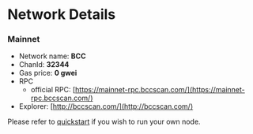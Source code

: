 # Network Details

### Mainnet

* Network name: **BCC**
* ChanId: **32344**
* Gas price: **0 gwei**
* RPC
  * official RPC: [https://mainnet-rpc.bccscan.com/](https://mainnet-rpc.bccscan.com/)​
* Explorer: [http://bccscan.com/](http://bccscan.com/)​

Please refer to [quickstart](https://github.com/fkt20/FAKTNetwork/#using-quickstart) if you wish to run your own node.
